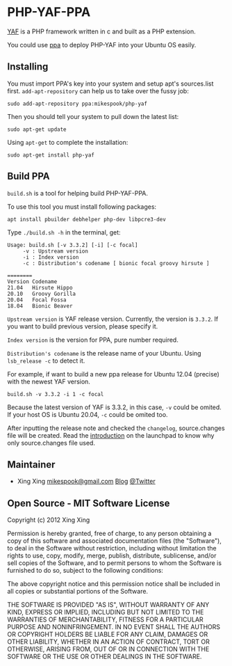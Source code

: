 PHP-YAF-PPA
===========

[YAF][1] is a PHP framework written in c and built as a PHP extension.

You could use [ppa][2] to deploy PHP-YAF into your Ubuntu OS easily.

Installing
----------

You must import PPA's key into your system and setup apt's sources.list first.
`add-apt-repository` can help us to take over the fussy job:

	sudo add-apt-repository ppa:mikespook/php-yaf

Then you should tell your system to pull down the latest list:

	sudo apt-get update

Using `apt-get` to complete the installation:

	sudo apt-get install php-yaf

Build PPA
---------

`build.sh` is a tool for helping build PHP-YAF-PPA.

To use this tool you must install following packages:

	apt install pbuilder debhelper php-dev libpcre3-dev

Type `./build.sh -h` in the terminal, get:

	Usage: build.sh [-v 3.3.2] [-i] [-c focal]
		 -v : Upstream version
		 -i : Index version
		 -c : Distribution's codename [ bionic focal groovy hirsute ]

	========
	Version	Codename
	21.04	Hirsute Hippo
	20.10	Groovy Gorilla
	20.04	Focal Fossa
	18.04	Bionic Beaver

`Upstream version` is YAF release version. Currently, the version is `3.3.2`.
If you want to build previous version, please specify it. 

`Index version` is the version for PPA, pure number required.

`Distribution's codename` is the release name of your Ubuntu. 
Using `lsb_release -c` to detect it.

For example, if want to build a new ppa release for Ubuntu 12.04 (precise) with
the newest YAF version.

	build.sh -v 3.3.2 -i 1 -c focal

Because the latest version of YAF is 3.3.2, in this case, `-v` could be omited.
If your host OS is Ubuntu 20.04, `-c` could be omited too.

After inputting the release note and checked the `changelog`, source.changes
file will be created. Read the [introduction][3] on the launchpad to know why
only source.changes file used.


Maintainer
----------

 * Xing Xing <mikespook@gmail.com> [Blog](http://mikespook.com) [@Twitter](http://twitter.com/mikespook)

Open Source - MIT Software License
----------------------------------
Copyright (c) 2012 Xing Xing

Permission is hereby granted, free of charge, to any person obtaining a copy of this software and associated documentation files (the "Software"), to deal in the Software without restriction, including without limitation the rights to use, copy, modify, merge, publish, distribute, sublicense, and/or sell copies of the Software, and to permit persons to whom the Software is furnished to do so, subject to the following conditions:

The above copyright notice and this permission notice shall be included in all copies or substantial portions of the Software.

THE SOFTWARE IS PROVIDED "AS IS", WITHOUT WARRANTY OF ANY KIND, EXPRESS OR IMPLIED, INCLUDING BUT NOT LIMITED TO THE WARRANTIES OF MERCHANTABILITY, FITNESS FOR A PARTICULAR PURPOSE AND NONINFRINGEMENT. IN NO EVENT SHALL THE AUTHORS OR COPYRIGHT HOLDERS BE LIABLE FOR ANY CLAIM, DAMAGES OR OTHER LIABILITY, WHETHER IN AN ACTION OF CONTRACT, TORT OR OTHERWISE, ARISING FROM, OUT OF OR IN CONNECTION WITH THE SOFTWARE OR THE USE OR OTHER DEALINGS IN THE SOFTWARE.

[1]: https://github.com/laruence/php-yaf
[2]: https://launchpad.net/~mikespook/+archive/php-yaf
[3]: https://help.launchpad.net/Packaging/PPA/Uploading
